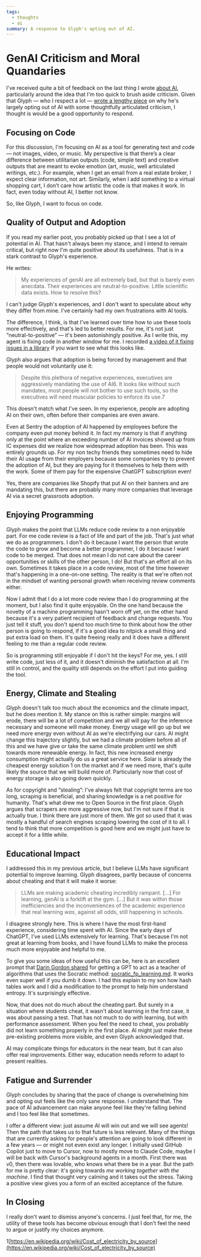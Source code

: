 ```yaml
---
tags:
  - thoughts
  - ai
summary: A response to Glyph's opting out of AI.
---
```


# GenAI Criticism and Moral Quandaries

I've received quite a bit of feedback on the last thing I wrote [about AI](/2025/6/4/changes/), particularly around the idea that I'm too quick to
brush aside criticism.  Given that Glyph — who I respect a lot — [wrote a
lengthy piece](https://blog.glyph.im/2025/06/i-think-im-done-thinking-about-genai-for-now.html)
on why he's largely opting out of AI with some thoughtfully articulated
criticism, I thought is would be a good opportunity to respond.

## Focusing on Code

For this discussion, I'm focusing on AI as a tool for generating text and
code — not images, video, or music.  My perspective is that there’s a clear
difference between utilitarian outputs (code, simple text) and creative
outputs that are meant to evoke emotion (art, music, well articulated
writings, etc.).  For example, when I get an email from a real estate
broker, I expect clear information, not art.  Similarly, when I add
something to a virtual shopping cart, I don’t care how artistic the code
is that makes it work.  In fact, even today without AI, I better not know.

So, like Glyph, I want to focus on code.

## Quality of Output and Adoption

If you read my earlier post, you probably picked up that I see a lot of
potential in AI.  That hasn't always been my stance, and I intend to
remain critical, but right now I'm quite positive about its
usefulness.  That is in a stark contrast to Glyph's experience.

He writes:

> My experiences of genAI are all extremely bad, but that is barely even
anecdata. Their experiences are neutral-to-positive. Little scientific
data exists. How to resolve this?
>

I can't judge Glyph's experiences, and I don't want to speculate about why
they differ from mine.  I've certainly had my own frustrations with AI tools.

The difference, I think, is that I've learned over time how to use these
tools more effectively, and that's led to better results.  For me, it's not
just “neutral-to-positive” — it's been astonishingly positive.  As I write
this, my agent is fixing code in another window for me.  I recorded [a
video of it fixing issues in a library](https://www.youtube.com/watch?v=sQYXZCUvpIc) if you want to see what
this looks like.

Glyph also argues that adoption is being forced by management and that
people would not voluntarily use it:

> Despite this plethora of negative experiences, executives are
aggressively mandating the use of AI6. It looks like without such
mandates, most people will not bother to use such tools, so the executives
will need muscular policies to enforce its use.7
>

This doesn't match what I've seen. In my experience, people are adopting
AI on their own, often before their companies are even aware.

Even at Sentry the adoption of AI happened by employees before the company
even put money behind it.  In fact my memory is that if anything only at
the point where an exceeding number of AI invoices showed up from IC
expenses did we realize how widespread adoption has been.  This was
entirely grounds up.  For my non techy friends they sometimes need to hide
their AI usage from their employers because some companies try to prevent
the adoption of AI, but they are paying for it themselves to help them
with the work.  Some of them pay for the expensive ChatGPT subscription
even!

Yes, there are companies like Shopify that put AI on their banners and are
mandating this, but there are probably many more companies that leverage
AI via a secret grassroots adoption.

## Enjoying Programming

Glyph makes the point that LLMs reduce code review to a non enjoyable
part.  For me code review is a fact of life and part of the job.  That's
just what we do as programmers.  I don't do it because I want the person
that wrote the code to grow and become a better programmer, I do it
because I want code to be merged.  That does not mean I do not care about
the career opportunities or skills of the other person, I do!  But that's
an effort all on its own.  Sometimes it takes place in a code review, most
of the time however that's happening in a one-on-one setting.  The reality
is that we're often not in the mindset of wanting personal growth when
receiving review comments either.

Now I admit that I do a lot more code review than I do programming at the
moment, but I also find it quite enjoyable.  On the one hand because the
novelty of a machine programming hasn't worn off yet, on the other hand
because it's a very patient recipient of feedback and change requests.
You just tell it stuff, you don't spend too much time to think about how
the other person is going to respond, if it's a good idea to nitpick a
small thing and put extra load on them.  It's quite freeing really and it
does have a different feeling to me than a regular code review.

So is programming still enjoyable if I don't hit the keys?  For me, yes. I
still write code, just less of it, and it doesn't diminish the
satisfaction at all.  I'm still in control, and the quality still depends
on the effort I put into guiding the tool.

## Energy, Climate and Stealing

Glyph doesn't talk too much about the economics and the climate impact,
but he does mention it.  My stance on this is rather simple: margins will
erode, there will be a lot of competition and we all will pay for the
inference necessary and someone will make money.  Energy usage will go up
but we need more energy even without AI as we're electrifying our cars.
AI might change this trajectory slightly, but we had a climate problem
before all of this and we have give or take the same climate problem until
we shift towards more renewable energy.  In fact, this new increased
energy consumption might actually do us a great service here.  Solar is
already the cheapest energy solution 1 on the market and if we need
more, that's quite likely the source that we will build more of.
Particularly now that cost of energy storage is also going down quickly.

As for copyright and “stealing”: I've always felt that copyright terms are
too long, scraping is beneficial, and sharing knowledge is a net positive
for humanity.  That's what drew me to Open Source in the first place.  Glyph
argues that scrapers are more aggressive now, but I'm not sure if that is
actually true.  I think there are just more of them.  We got so used that
it was mostly a handful of search engines scraping lowering the cost of it
to all.  I tend to think that more competition is good here and we might
just have to accept it for a little while.

## Educational Impact

I addressed this in my previous article, but I believe LLMs have
significant potential to improve learning.  Glyph disagrees, partly because
of concerns about cheating and that it will make it worse:

> LLMs are making academic cheating incredibly rampant. […] For learning,
genAI is a forklift at the gym. […] But it was within those
inefficiencies and the inconveniences of the academic experience that real
learning *was*, against all odds, still happening in schools.
>

I disagree strongly here.  This is where I have the most first-hand
experience, considering time spent with AI.  Since the early days of
ChatGPT, I've used LLMs extensively for learning.  That's because I'm not
great at learning from books, and I have found LLMs to make the process
much more enjoyable and helpful to me.

To give you some ideas of how useful this can be, here is an excellent
prompt that [Darin Gordon shared](https://x.com/darin_gordon/status/1931281773490557021) for getting a
GPT to act as a teacher of algorithms that uses the Socratic method:
[socratic_fp_learning.md](https://gist.github.com/Dowwie/5a66cd8df639e4c98043fc7f507dab9e).  It
works even super well if you dumb it down.  I had this explain to my son
how hash tables work and I did a modification to the prompt to help him
understand entropy.  It's surprisingly effective.

Now, that does not do much about the cheating part.  But surely in a
situation where students cheat, it wasn't about learning in the first
case, it was about passing a test.  That has not much to do with learning,
but with performance assessment.  When you feel the need to cheat, you
probably did not learn something properly in the first place.  AI might
just make these pre-existing problems more visible, and even Glyph
acknowledged that.

AI may complicate things for educators in the near team, but it can also
offer real improvements.  Either way, education needs reform to adapt to
present realities.

## Fatigue and Surrender

Glyph concludes by sharing that the pace of change is overwhelming him and
opting out feels like the only sane response.   I understand that.  The
pace of AI advancement can make anyone feel like they're falling behind
and I too feel like that sometimes.

I offer a different view: just assume AI will win out and we will see
agents!  Then the path that takes us to that future is less relevant.
Many of the things that are currently asking for people's attention are
going to look different in a few years — or might not even exist any
longer.  I initially used GitHub Copilot just to move to Cursor, now to
mostly move to Claude Code, maybe I will be back with Cursor's background
agents in a month.  First there was v0, then there was lovable, who knows
what there be in a year.  But the path for me is pretty clear: it's going
towards *me working together with the machine*.  I find that thought very
calming and it takes out the stress.  Taking a positive view gives you a
form of an excited acceptance of the future.

## In Closing

I really don't want to dismiss anyone's concerns.  I just feel that, for
me, the utility of these tools has become obvious enough that I don't feel
the need to argue or justify my choices anymore.

1[https://en.wikipedia.org/wiki/Cost_of_electricity_by_source](https://en.wikipedia.org/wiki/Cost_of_electricity_by_source)
